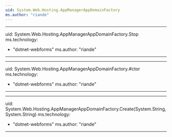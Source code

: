 ```yaml
---
uid: System.Web.Hosting.AppManagerAppDomainFactory
ms.author: "riande"
---
```


---
uid: System.Web.Hosting.AppManagerAppDomainFactory.Stop
ms.technology: 
  - "dotnet-webforms"
ms.author: "riande"
---

---
uid: System.Web.Hosting.AppManagerAppDomainFactory.#ctor
ms.technology: 
  - "dotnet-webforms"
ms.author: "riande"
---

---
uid: System.Web.Hosting.AppManagerAppDomainFactory.Create(System.String,System.String)
ms.technology: 
  - "dotnet-webforms"
ms.author: "riande"
---
